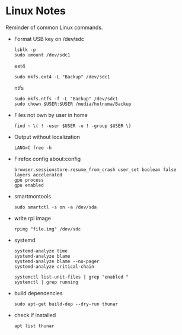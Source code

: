 # Linux Notes

Reminder of common Linux commands.

* Format USB key on /dev/sdc
    ```
    lsblk -p
    sudo umount /dev/sdc1
    ```
    ext4
    ```
    sudo mkfs.ext4 -L "Backup" /dev/sdc1
    ```
    ntfs
    ```
    sudo mkfs.ntfs -f -L "Backup" /dev/sdc1
    sudo chown $USER:$USER /media/hotnuma/Backup
    ```
* Files not own by user in home
    ```
    find ~ \( ! -user $USER -o ! -group $USER \)
    ```

* Output without localization
    ```
    LANG=C free -h
    ```

* Firefox config
    about:config
    ```
    browser.sessionstore.resume_from_crash user_set boolean false
    layers accelerated
    gpu process
    gpu enabled
    ```
    
* smartmontools
    ```
    sudo smartctl -s on -a /dev/sda
    ```
    
* write rpi image
    ```
    rpimg "file.img" /dev/sdc
    ```
    
* systemd
    ```
    systemd-analyze time
    systemd-analyze blame
    systemd-analyze blame --no-pager
    systemd-analyze critical-chain
    
    systemctl list-unit-files | grep "enabled "
    systemctl | grep running
    ```
    
* build dependencies
    ```
    sudo apt-get build-dep --dry-run thunar
    ```
    
* check if installed
    ```
    apt list thunar
    ```
    



